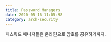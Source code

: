 ```yaml
---
title: Password Managers
date: 2020-05-16 11:05:98
category: arch-security
---
```


패스워드 매니저들은 온라인으로 암호를 공유하기까지.
